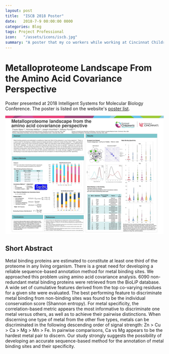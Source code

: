 ```yaml
---
layout: post
title:  "ISCB 2018 Poster"
date:   2018-7-9 00:00:00 0000
categories: Blog
tags: Project Professional
icon:   "/assets/icons/iscb.jpg"
summary: "A poster that my co workers while working at Cincinnat Children's Hospital Medical Center presented at the 2018 Intelligent Systems for Molecular Biology Conference."
---
```


# Metalloproteome Landscape From the Amino Acid Covariance Perspective

Poster presented at 2018 Intelligent Systems for Molecular Biology Conference. The poster is listed on the website's [poster list](https://www.iscb.org/cms_addon/conferences/ismb2018/posters.php). 

[![Showcase Poster](/assets/projects/iscb-2018/metalloproteome-poster.jpg)](https://drive.google.com/file/d/1_S-2Fh1qw-FN0dsjCJrH_xUfx_A8ngAI/view?usp=sharing)

## Short Abstract

Metal binding proteins are estimated to constitute at least one third of the proteome in any living organism. There is a great need for developing a reliable sequence-based annotation method for metal binding sites. We approached this problem using amino acid covariance analysis. 6090 non-redundant metal binding proteins were retrieved from the BioLiP database. A wide set of cumulative features derived from the top co-varying residues for a given site were evaluated. The best performing feature to discriminate metal binding from non-binding sites was found to be the individual conservation score (Shannon entropy). For metal specificity, the correlation-based metric appears the most informative to discriminate one metal versus others, as well as to achieve their pairwise distinctions. When discerning one type of metal from the other five types, metals can be discriminated in the following descending order of signal strength: Zn > Cu > Ca > Mg > Mn > Fe. In pairwise comparisons, Ca vs Mg appears to be the hardest metal pair to discern. Our study strongly suggests the possibility of developing an accurate sequence-based method for the annotation of metal binding sites and their specificity.
